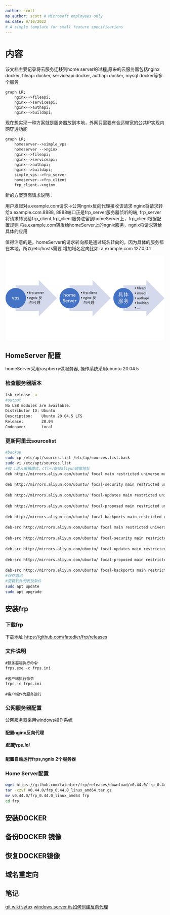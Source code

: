 ```yaml
---
author: scott
ms.author: scott # Microsoft employees only
ms.date: 9/10/2022
# A simple template for small feature specifications
---
```

# 内容

该文档主要记录将云服务迁移到home server的过程,原来的云服务器包括nginx docker, fileapi docker, serviceapi docker, authapi docker, mysql docker等多个服务

```mermaid
graph LR;
    nginx-->fileapi;
    nginx-->serviceapi;
    nginx-->authapi;
    nginx-->buildapi;
```

现在想实现一种方案就是服务器放到本地，外网只需要有合适带宽的公共IP实现内网穿透功能

```mermaid
graph LR;
    homeserver-->simple_vps
    homeserver -->nginx
    nginx-->fileapi;
    nginx-->serviceapi;
    nginx-->authapi;
    nginx-->buildapi;
    simple_vps-->frp_server
    homeserver-->frp_client
    frp_client-->nginx
```

新的方案页面请求说明：

用户发起对a.example.com请求->公网ngnix反向代理接收该请求
nginx将请求转给a.example.com:8888, 8888端口正是frp_server服务器侦听的端,
frp_server将请求转发给frp_client,frp_client服务驻留到homeServer上，frp_client根据配置规则
将a.example.com转发给homeServer上的ngnix服务，ngnix将请求转给具体的应用

值得注意的是，homeServer的请求转向都是通过域名转向的，因为具体的服务都在本地，所以/etc/hosts需要
增加域名定向比如: a.example.com 127.0.0.1

![](images/20220913221809.png)  

## HomeServer 配置

homeServer采用raspberry做服务器, 操作系统采用ubuntu 20.04.5

### 检查服务器版本

```bash
lsb_release -a
#output
No LSB modules are available.
Distributor ID: Ubuntu
Description:    Ubuntu 20.04.5 LTS
Release:        20.04
Codename:       focal
```

### 更新阿里云sourcelist

```bash
#backup
sudo cp /etc/apt/sources.list /etc/ap/sources.list.back
sudo vi /etc/apt/sources.list
#按 i进入编辑模式，ctl+v粘体aliyun镜像地址
deb http://mirrors.aliyun.com/ubuntu/ focal main restricted universe multiverse

deb http://mirrors.aliyun.com/ubuntu/ focal-security main restricted universe multiverse

deb http://mirrors.aliyun.com/ubuntu/ focal-updates main restricted universe multiverse

deb http://mirrors.aliyun.com/ubuntu/ focal-proposed main restricted universe multiverse

deb http://mirrors.aliyun.com/ubuntu/ focal-backports main restricted universe multiverse

deb-src http://mirrors.aliyun.com/ubuntu/ focal main restricted universe multiverse

deb-src http://mirrors.aliyun.com/ubuntu/ focal-security main restricted universe multiverse

deb-src http://mirrors.aliyun.com/ubuntu/ focal-updates main restricted universe multiverse

deb-src http://mirrors.aliyun.com/ubuntu/ focal-proposed main restricted universe multiverse

deb-src http://mirrors.aliyun.com/ubuntu/ focal-backports main restricted universe multiverse
#保存退出
#更新软件列表及软件
sudo apt update
sudo apt upgrade
```
## 安装frp

### 下载frp

下载地址 https://github.com/fatedier/frp/releases

### 文件说明

```
#服务器端执行命令
frps.exe -c frps.ini

#客户端执行命令
frpc -c frpc.ini

#客户端作为服务运行

```
### 公网服务器配置
公网服务器采用windows操作系统

#### 配置nginx反向代理

##### 配置frps.ini

#### 配置自动运行frps,ngnix 2个服务器


### Home Server配置

```bash
wget https://github.com/fatedier/frp/releases/download/v0.44.0/frp_0.44.0_linux_amd64.tar.gz
tar -xzvf v0.44.0/frp_0.44.0_linux_amd64.tar.gz 
mv v0.44.0/frp_0.44.0_linux_amd64 frp
cd frp

```

## 安装DOCKER



## 备份DOCKER 镜像



## 恢复DOCKER镜像

## 域名重定向


## 笔记


<a href="https://github.com/adam-p/markdown-here/wiki/Markdown-Cheatsheet">git wiki sytax</a>
<a href="https://blogs.msdn.microsoft.com/friis/2016/08/25/setup-iis-with-url-rewrite-as-a-reverse-proxy-for-real-world-apps/">windows server iis如何创建反向代理</a>
